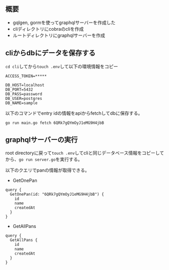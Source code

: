 ## 概要
- gqlgen, gormを使ってgraphqlサーバーを作成した
- cliディレクトリにcobraのcliを作成
- ルートディレクトリにgraphqlサーバーを作成

## cliからdbにデータを保存する
`cd cli`してから`touch .env`して以下の環境情報をコピー

```
ACCESS_TOKEN=*****

DB_HOST=localhost
DB_PORT=5432
DB_PASS=password
DB_USER=postgres
DB_NAME=sample
```

以下のコマンドでentry idの情報をapiからfetchしてdbに保存する。

`go run main.go fetch 6QRk7gQYmOyJ1eMG9H4jbB`

## graphqlサーバーの実行
root directoryに戻って`touch .env`してcliと同じデータベース情報をコピーしてから、`go run server.go`を実行する。

以下のクエリでpanの情報が取得できる。

- GetOnePan
```
query {
  GetOnePan(id: "6QRk7gQYmOyJ1eMG9H4jbB") {
    id
    name
    createdAt
  }
}
```

- GetAllPans
```
query {
  GetAllPans {
    id
    name
    createdAt
  }
}
```
